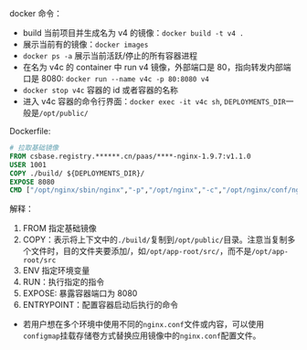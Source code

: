 docker 命令：

- build 当前项目并生成名为 v4 的镜像：`docker build -t v4 .`
- 展示当前有的镜像：`docker images`
- `docker ps -a` 展示当前活跃/停止的所有容器进程
- 在名为 v4c 的 container 中 run v4 镜像，外部端口是 80，指向转发内部端口是 8080: `docker run --name v4c -p 80:8080 v4`
- `docker stop v4c` 容器的 id 或者容器的名称
- 进入 v4c 容器的命令行界面：`docker exec -it v4c sh`, `DEPLOYMENTS_DIR`一般是`/opt/public/`

Dockerfile:

```dockerfile
# 拉取基础镜像
FROM csbase.registry.******.cn/paas/****-nginx-1.9.7:v1.1.0
USER 1001
COPY ./build/ ${DEPLOYMENTS_DIR}/
EXPOSE 8080
CMD ["/opt/nginx/sbin/nginx","-p","/opt/nginx","-c","/opt/nginx/conf/nginx.conf"]
```

解释：

1. FROM 指定基础镜像
2. COPY：表示将上下文中的`./build/`复制到`/opt/public/`目录。注意当复制多个文件时，目的文件夹要添加/，如`/opt/app-root/src/`，而不是`/opt/app-root/src`
3. ENV 指定环境变量
4. RUN：执行指定的指令
5. EXPOSE: 暴露容器端口为 8080
6. ENTRYPOINT：配置容器启动后执行的命令

- 若用户想在多个环境中使用不同的`nginx.conf`文件或内容，可以使用`configmap`挂载存储卷方式替换应用镜像中的`nginx.conf`配置文件。
